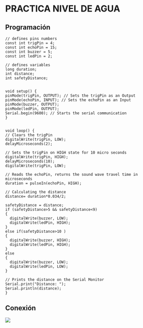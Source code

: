 # PRACTICA NIVEL DE AGUA 

## Programación
```
// defines pins numbers
const int trigPin = 4;
const int echoPin = 15;
const int buzzer = 5;
const int ledPin = 2;

// defines variables
long duration;
int distance;
int safetyDistance;


void setup() {
pinMode(trigPin, OUTPUT); // Sets the trigPin as an Output
pinMode(echoPin, INPUT); // Sets the echoPin as an Input
pinMode(buzzer, OUTPUT);
pinMode(ledPin, OUTPUT);
Serial.begin(9600); // Starts the serial communication
}


void loop() {
// Clears the trigPin
digitalWrite(trigPin, LOW);
delayMicroseconds(2);

// Sets the trigPin on HIGH state for 10 micro seconds
digitalWrite(trigPin, HIGH);
delayMicroseconds(10);
digitalWrite(trigPin, LOW);

// Reads the echoPin, returns the sound wave travel time in microseconds
duration = pulseIn(echoPin, HIGH);

// Calculating the distance
distance= duration*0.034/2;

safetyDistance = distance;
if (safetyDistance>5 && safetyDistance<9)
{
  digitalWrite(buzzer, LOW);
  digitalWrite(ledPin, HIGH);
}
else if(safetyDistance>10 ) 
{
  digitalWrite(buzzer, HIGH);
  digitalWrite(ledPin, HIGH);
}
else
{
  digitalWrite(buzzer, LOW);
  digitalWrite(ledPin, LOW);
}

// Prints the distance on the Serial Monitor
Serial.print("Distance: ");
Serial.println(distance);
}
```

## Conexión

![](https://github.com/DiegoJm10/PracticaDHT/blob/main/New%20ESP32%20Project%20-%20Wokwi%20Simulator%20-%20Google%20Chrome%2008_06_2023%2011_10_20%20p.%20m.%20(2).png?raw=true)
